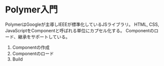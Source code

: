 # Polymer入門

PolymerはGoogleが主導しIEEEが標準化しているJSライブラリ。
HTML, CSS, JavaScriptをComponentと呼ばれる単位にカプセル化する。
Componentのロード、継承をサポートしている。

1. Componentの作成
2. Componentのロード
3. Build




